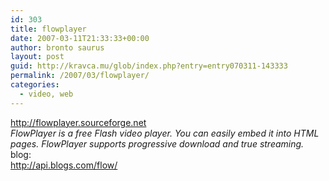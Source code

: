 ```yaml
---
id: 303
title: flowplayer
date: 2007-03-11T21:33:33+00:00
author: bronto saurus
layout: post
guid: http://kravca.mu/glob/index.php?entry=entry070311-143333
permalink: /2007/03/flowplayer/
categories:
  - video, web
---
```

<a href="http://flowplayer.sourceforge.net" target="_blank" >http://flowplayer.sourceforge.net</a>  
_FlowPlayer is a free Flash video player. You can easily embed it into HTML pages. FlowPlayer supports progressive download and true streaming._  
blog:  
<a href="http://api.blogs.com/flow/" target="_blank" >http://api.blogs.com/flow/</a>